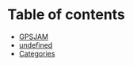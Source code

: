 # Table of contents

* [GPSJAM](README.md)
* [undefined](<README (1).md>)
* [Categories](categories.md)
